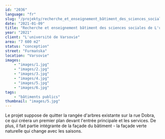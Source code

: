 ```yaml
---
id: "2036"
language: "fr"
slug: "/projekty/recherche_et_enseignement_bâtiment_des_sciences_sociales_de_l'université_de_varsovie"
date: "2021-01-09"
title: "Recherche et enseignement bâtiment des sciences sociales de L'université de Varsovie"
year: "2021"
client: "L'université de Varsovie"
area: "7 600 m2"
status: "conception"
street: "Furmańska"
location: "Varsovie"
images:
    - "images/1.jpg"
    - "images/2.jpg"
    - "images/3.jpg"
    - "images/4.jpg"
    - "images/5.jpg"
    - "images/6.jpg"     
tags:
    - "bâtiments publics"
thumbnail: "images/5.jpg"
---
```

Le projet suppose de quitter la rangée d'arbres existante sur la rue Dobra, ce qui créera un premier plan devant l'entrée principale et les services. De plus, il fait partie intégrante de la façade du bâtiment - la façade verte naturelle qui change avec les saisons.
